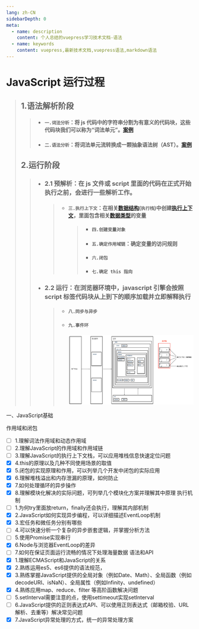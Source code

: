 ```yaml
---
lang: zh-CN
sidebarDepth: 0
meta:
  - name: description
    content: 个人总结的vuepress学习技术文档-语法
  - name: keywords
    content: vuepress,最新技术文档,vuepress语法,markdown语法
---
```


# JavaScript 运行过程
> ## 1.语法解析阶段
>
> > - #### `一.词法分析`：将 js 代码中的字符串分割为有意义的代码块，这些代码块我们可以称为“词法单元”。[案例](https://esprima.org/demo/parse.html#)
> > - #### `二.语法分析`：将词法单元流转换成一颗抽象语法树（AST）。[案例](https://esprima.org/demo/parse.html)
>
> ## 2.运行阶段
>
> > - ### 2.1 预解析：在 js 文件或 script 里面的代码在正式开始执行之前，会进行一些解析工作。
> >
> >   > - #### `三.执行上下文`：在相关[数据结构](//base/5.structure/1.index.html)(`执行栈`)中创建[执行上下文]()，里面包含相关[数据类型](//base/6.type/1.index.html)的变量
> >   >   > - #### `四.创建变量对象`
> >   >   > - #### `五.确定作用域链`：确定变量的访问规则
> >   >   > - #### `六.闭包`
> >   >   > - #### `七.确定 this 指向`
> >
> > - ### 2.2 运行：在浏览器环境中，javascript 引擎会按照 script 标签代码块从上到下的顺序加载并立即解释执行
> >   > - #### `八.同步与异步`
> >   > - #### `九.事件环`
> >   >   ![](./1.png)

一、JavaScript基础

作用域和闭包
- [ ] 1.理解词法作用域和动态作用域
- [ ] 2.理解JavaScript的作用域和作用域链
- [ ] 3.理解JavaScript的执行上下文栈，可以应用堆栈信息快速定位问题
- [x] 4.this的原理以及几种不同使用场景的取值
- [x] 5.闭包的实现原理和作用，可以列举几个开发中闭包的实际应用
- [x] 6.理解堆栈溢出和内存泄漏的原理，如何防止
- [x] 7.如何处理循环的异步操作
- [x] 8.理解模块化解决的实际问题，可列举几个模块化方案并理解其中原理
执行机制
- [ ] 1.为何try里面放return，finally还会执行，理解其内部机制
- [x] 2.JavaScript如何实现异步编程，可以详细描述EventLoop机制
- [x] 3.宏任务和微任务分别有哪些
- [ ] 4.可以快速分析一个复杂的异步嵌套逻辑，并掌握分析方法
- [ ] 5.使用Promise实现串行
- [x] 6.Node与浏览器EventLoop的差异
- [ ] 7.如何在保证页面运行流畅的情况下处理海量数据
语法和API
- [x] 1.理解ECMAScript和JavaScript的关系
- [x] 2.熟练运用es5、es6提供的语法规范，
- [x] 3.熟练掌握JavaScript提供的全局对象（例如Date、Math）、全局函数（例如decodeURI、isNaN）、全局属性（例如Infinity、undefined）
- [x] 4.熟练应用map、reduce、filter 等高阶函数解决问题
- [ ] 5.setInterval需要注意的点，使用settimeout实现setInterval
- [ ] 6.JavaScript提供的正则表达式API、可以使用正则表达式（邮箱校验、URL解析、去重等）解决常见问题
- [x] 7.JavaScript异常处理的方式，统一的异常处理方案